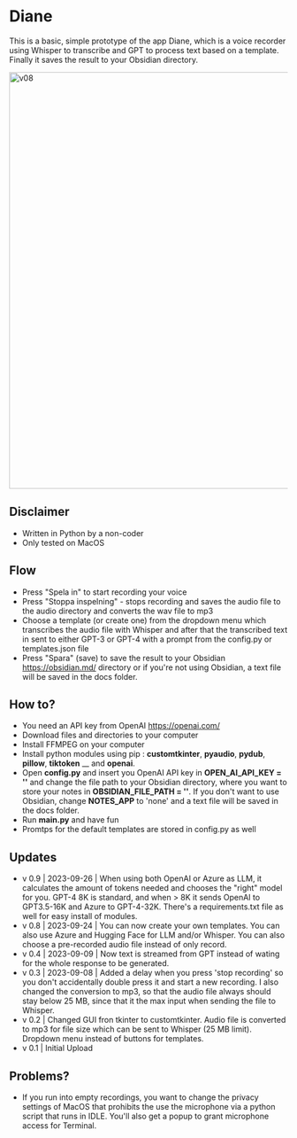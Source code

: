 # Diane
This is a basic, simple prototype of the app Diane, which is a voice recorder using Whisper to transcribe and GPT to process text based on a template. Finally it saves the result to your Obsidian directory.

<img width="752" alt="v08" src="https://github.com/mickekring/Diane/assets/10948066/e9350cbf-1ca1-462a-b4c9-810e8ca3fa94">

## Disclaimer
* Written in Python by a non-coder
* Only tested on MacOS

## Flow
* Press "Spela in" to start recording your voice
* Press "Stoppa inspelning" - stops recording and saves the audio file to the audio directory and converts the wav file to mp3
* Choose a template (or create one) from the dropdown menu which transcribes the audio file with Whisper and after that the transcribed text in sent to either GPT-3 or GPT-4 with a prompt from the config.py or templates.json file
* Press "Spara" (save) to save the result to your Obsidian https://obsidian.md/ directory or if you're not using Obsidian, a text file will be saved in the docs folder.

## How to?
* You need an API key from OpenAI https://openai.com/
* Download files and directories to your computer
* Install FFMPEG on your computer
* Install python modules using pip : __customtkinter__, __pyaudio__, __pydub__, __pillow__, __tiktoken__ __ and __openai__.
* Open __config.py__ and insert you OpenAI API key in __OPEN_AI_API_KEY = ''__ and change the file path to your Obsidian directory, where you want to store your notes in __OBSIDIAN_FILE_PATH = ''__. If you don't want to use Obsidian, change __NOTES_APP__ to 'none' and a text file will be saved in the docs folder. 
* Run __main.py__ and have fun
* Promtps for the default templates are stored in config.py as well

## Updates
* v 0.9 | 2023-09-26 | When using both OpenAI or Azure as LLM, it calculates the amount of tokens needed and chooses the "right" model for you. GPT-4 8K is standard, and when > 8K it sends OpenAI to GPT3.5-16K and Azure to GPT-4-32K. There's a requirements.txt file as well for easy install of modules.
* v 0.8 | 2023-09-24 | You can now create your own templates. You can also use Azure and Hugging Face for LLM and/or Whisper. You can also choose a pre-recorded audio file instead of only record.
* v 0.4 | 2023-09-09 | Now text is streamed from GPT instead of wating for the whole response to be generated.
* v 0.3 | 2023-09-08 | Added a delay when you press 'stop recording' so you don't accidentally double press it and start a new recording. I also changed the conversion to mp3, so that the audio file always should stay below 25 MB, since that it the max input when sending the file to Whisper.
* v 0.2 | Changed GUI fron tkinter to customtkinter. Audio file is converted to mp3 for file size which can be sent to Whisper (25 MB limit). Dropdown menu instead of buttons for templates.
* v 0.1 | Initial Upload

## Problems?
* If you run into empty recordings, you want to change the privacy settings of MacOS that prohibits the use the microphone via a python script that runs in IDLE. You'll also get a popup to grant microphone access for Terminal.

